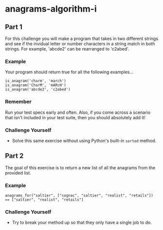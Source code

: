 # anagrams-algorithm-i

## Part 1

For this challenge you will make a program that takes in two different strings and see if the invidual letter or number characters in a string match in both strings. For example, 'abcde2' can be rearranged to 'c2abed'.

### Example
Your program should return true for all the following examples...
```
is_anagram('charm', 'march')
is_anagram('CharM', 'mARcH')
is_anagram('abcde2', 'c2abed')
```
### Remember
Run your test specs early and often. Also, if you come across a scenario that isn't included in your test suite, then you should absolutely add it!

### Challenge Yourself
* Solve this same exercise without using Python's built-in `sorted` method.

## Part 2

The goal of this exercise is to return a new list of all the anagrams from the provided list.

### Example
```
anagrams_for("saltier", ["cognac", "saltier", "realist", "retails"]) == ["saltier", "realist", "retails"]
```

### Challenge Yourself
* Try to break your method up so that they only have a single job to do.
